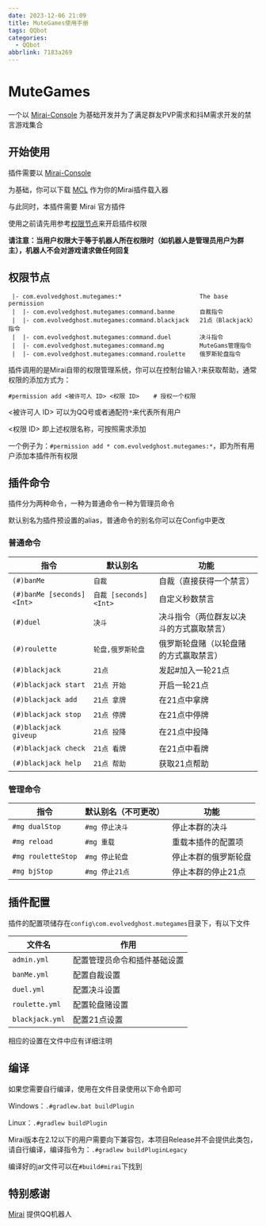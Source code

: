```yaml
---
date: 2023-12-06 21:09
title: MuteGames使用手册
tags: QQbot
categories:
  - QQbot
abbrlink: 7183a269
---
```


# MuteGames

一个以 [Mirai-Console](https://github.com/mamoe/mirai) 为基础开发并为了满足群友PVP需求和抖M需求开发的禁言游戏集合

## 开始使用

插件需要以 [Mirai-Console](https://github.com/mamoe/mirai)

为基础，你可以下载 [MCL](https://github.com/iTXTech/mirai-console-loader/releases) 作为你的Mirai插件载入器

与此同时，本插件需要 Mirai 官方插件 

使用之前请先用参考[权限节点](#权限节点)来开启插件权限

**请注意：当用户权限大于等于机器人所在权限时（如机器人是管理员用户为群主），机器人不会对游戏请求做任何回复**

## 权限节点

```
 |- com.evolvedghost.mutegames:*                      The base permission
 |  |- com.evolvedghost.mutegames:command.banme       自裁指令
 |  |- com.evolvedghost.mutegames:command.blackjack   21点（Blackjack）指令
 |  |- com.evolvedghost.mutegames:command.duel        决斗指令
 |  |- com.evolvedghost.mutegames:command.mg          MuteGams管理指令
 |  |- com.evolvedghost.mutegames:command.roulette    俄罗斯轮盘指令
```

插件调用的是Mirai自带的权限管理系统，你可以在控制台输入`?`来获取帮助，通常权限的添加方式为：

```
#permission add <被许可人 ID> <权限 ID>    # 授权一个权限
```

<被许可人 ID> 可以为QQ号或者通配符`*`来代表所有用户

<权限 ID> 即上述权限名称，可按照需求添加

一个例子为：`#permission add * com.evolvedghost.mutegames:*`，即为所有用户添加本插件所有权限

## 插件命令

插件分为两种命令，一种为普通命令一种为管理员命令

默认别名为插件预设置的alias，普通命令的别名你可以在Config中更改

### 普通命令

| 指令                      | 默认别名              | 功能                                     |
| ------------------------- | --------------------- | ---------------------------------------- |
| `(#)banMe`                | `自裁`                | 自裁（直接获得一个禁言）                 |
| `(#)banMe [seconds]<Int>` | `自裁 [seconds]<Int>` | 自定义秒数禁言                           |
| `(#)duel`                 | `决斗`                | 决斗指令（两位群友以决斗的方式赢取禁言） |
| `(#)roulette`             | `轮盘,俄罗斯轮盘`     | 俄罗斯轮盘赌（以轮盘赌的方式赢取禁言）   |
| `(#)blackjack`            | `21点`                | 发起#加入一轮21点                        |
| `(#)blackjack start`      | `21点 开始`           | 开启一轮21点                             |
| `(#)blackjack add`        | `21点 拿牌`           | 在21点中拿牌                             |
| `(#)blackjack stop`       | `21点 停牌`           | 在21点中停牌                             |
| `(#)blackjack giveup`     | `21点 投降`           | 在21点中投降                             |
| `(#)blackjack check`      | `21点 看牌`           | 在21点中看牌                             |
| `(#)blackjack help`       | `21点 帮助`           | 获取21点帮助                             |

### 管理命令

| 指令               | 默认别名（不可更改） | 功能                 |
| ------------------ | -------------------- | -------------------- |
| `#mg dualStop`     | `#mg 停止决斗`       | 停止本群的决斗       |
| `#mg reload`       | `#mg 重载`           | 重载本插件的配置项   |
| `#mg rouletteStop` | `#mg 停止轮盘`       | 停止本群的俄罗斯轮盘 |
| `#mg bjStop`       | `#mg 停止21点`       | 停止本群的停止21点   |

## 插件配置

插件的配置项储存在`config\com.evolvedghost.mutegames`目录下，有以下文件

| 文件名          | 作用                         |
| --------------- | ---------------------------- |
| `admin.yml`     | 配置管理员命令和插件基础设置 |
| `banMe.yml`     | 配置自裁设置                 |
| `duel.yml`      | 配置决斗设置                 |
| `roulette.yml`  | 配置轮盘赌设置               |
| `blackjack.yml` | 配置21点设置                 |

相应的设置在文件中应有详细注明

## 编译

如果您需要自行编译，使用在文件目录使用以下命令即可

Windows：`.#gradlew.bat buildPlugin`

Linux：`.#gradlew buildPlugin`

Mirai版本在2.12以下的用户需要向下兼容包，本项目Release并不会提供此类包，请自行编译，编译指令为：`.#gradlew buildPluginLegacy`

编译好的jar文件可以在`#build#mirai`下找到

## 特别感谢

[Mirai](https://github.com/mamoe/mirai) 提供QQ机器人